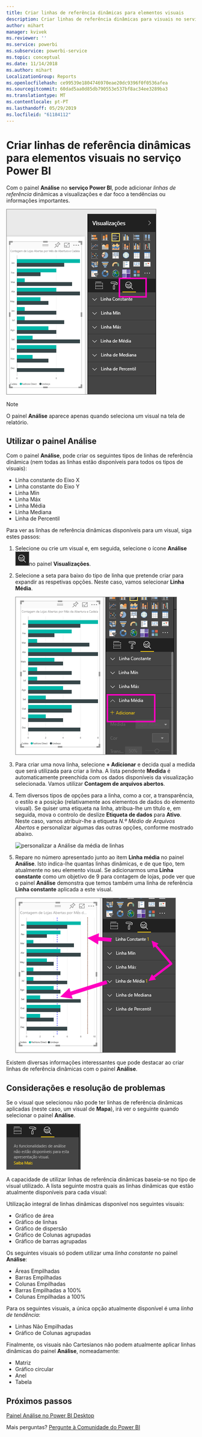 ```yaml
---
title: Criar linhas de referência dinâmicas para elementos visuais
description: Criar linhas de referência dinâmicas para visuais no serviço Power BI
author: mihart
manager: kvivek
ms.reviewer: ''
ms.service: powerbi
ms.subservice: powerbi-service
ms.topic: conceptual
ms.date: 11/14/2018
ms.author: mihart
LocalizationGroup: Reports
ms.openlocfilehash: ce99539e1804746970eae20dc9396f0f0536afea
ms.sourcegitcommit: 60dad5aa0d85db790553e537bf8ac34ee3289ba3
ms.translationtype: MT
ms.contentlocale: pt-PT
ms.lasthandoff: 05/29/2019
ms.locfileid: "61184112"
---
```

# <a name="create-dynamic-reference-lines-for-visuals-in-the-power-bi-service"></a>Criar linhas de referência dinâmicas para elementos visuais no serviço Power BI

Com o painel **Análise** no **serviço Power BI**, pode adicionar *linhas de referência* dinâmicas a visualizações e dar foco a tendências ou informações importantes.

![](media/service-analytics-pane/power-bi-analytics-pane.png)

> [!NOTE]
> O painel **Análise** aparece apenas quando seleciona um visual na tela de relatório.
> 
> 

## <a name="use-the-analytics-pane"></a>Utilizar o painel Análise
Com o painel **Análise**, pode criar os seguintes tipos de linhas de referência dinâmica (nem todas as linhas estão disponíveis para todos os tipos de visuais):

* Linha constante do Eixo X
* Linha constante do Eixo Y
* Linha Mín
* Linha Máx
* Linha Média
* Linha Mediana
* Linha de Percentil


Para ver as linhas de referência dinâmicas disponíveis para um visual, siga estes passos:

1. Selecione ou crie um visual e, em seguida, selecione o ícone **Análise** ![](media/service-analytics-pane/power-bi-analytics-icon.png)no painel **Visualizações**.

2. Selecione a seta para baixo do tipo de linha que pretende criar para expandir as respetivas opções. Neste caso, vamos selecionar **Linha Média**.
   
   ![adicionar a linha média](media/service-analytics-pane/power-bi-add.png)

3. Para criar uma nova linha, selecione **+ Adicionar** e decida qual a medida que será utilizada para criar a linha.  A lista pendente **Medida** é automaticamente preenchida com os dados disponíveis da visualização selecionada. Vamos utilizar **Contagem de arquivos abertos**.

5. Tem diversos tipos de opções para a linha, como a cor, a transparência, o estilo e a posição (relativamente aos elementos de dados do elemento visual). Se quiser uma etiqueta na linha, atribua-lhe um título e, em seguida, mova o controlo de deslize **Etiqueta de dados** para **Ativo**.  Neste caso, vamos atribuir-lhe a etiqueta *N.º Médio de Arquivos Abertos* e personalizar algumas das outras opções, conforme mostrado abaixo.
   
   ![personalizar a Análise da média de linhas](media/service-analytics-pane/power-bi-average-line2.png)

1. Repare no número apresentado junto ao item **Linha média** no painel **Análise**. Isto indica-lhe quantas linhas dinâmicas, e de que tipo, tem atualmente no seu elemento visual. Se adicionarmos uma **Linha constante** como um objetivo de 9 para contagem de lojas, pode ver que o painel **Análise** demonstra que temos também uma linha de referência **Linha constante** aplicada a este visual.
   
   ![](media/service-analytics-pane/power-bi-reference-lines.png)
   

Existem diversas informações interessantes que pode destacar ao criar linhas de referência dinâmicas com o painel **Análise**.

## <a name="considerations-and-troubleshooting"></a>Considerações e resolução de problemas

Se o visual que selecionou não pode ter linhas de referência dinâmicas aplicadas (neste caso, um visual de **Mapa**), irá ver o seguinte quando selecionar o painel **Análise**.
   
![a análise não está disponível](media/service-analytics-pane/power-bi-no-lines.png)

A capacidade de utilizar linhas de referência dinâmicas baseia-se no tipo de visual utilizado. A lista seguinte mostra quais as linhas dinâmicas que estão atualmente disponíveis para cada visual:

Utilização integral de linhas dinâmicas disponível nos seguintes visuais:

* Gráfico de área
* Gráfico de linhas
* Gráfico de dispersão
* Gráfico de Colunas agrupadas
* Gráfico de barras agrupadas

Os seguintes visuais só podem utilizar uma *linha constante* no painel **Análise**:

* Áreas Empilhadas
* Barras Empilhadas
* Colunas Empilhadas
* Barras Empilhadas a 100%
* Colunas Empilhadas a 100%

Para os seguintes visuais, a única opção atualmente disponível é uma *linha de tendência*:

* Linhas Não Empilhadas
* Gráfico de Colunas agrupadas

Finalmente, os visuais não Cartesianos não podem atualmente aplicar linhas dinâmicas do painel **Análise**, nomeadamente:

* Matriz
* Gráfico circular
* Anel
* Tabela

## <a name="next-steps"></a>Próximos passos
[Painel Análise no Power BI Desktop](desktop-analytics-pane.md)

Mais perguntas? [Pergunte à Comunidade do Power BI](http://community.powerbi.com/)

